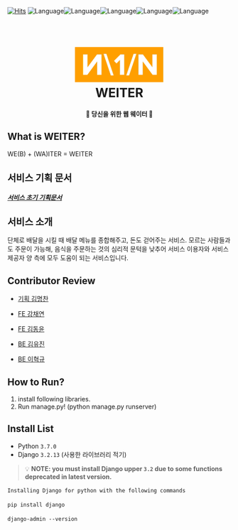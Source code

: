 [![Hits](https://hits.seeyoufarm.com/api/count/incr/badge.svg?url=https%3A%2F%2Fgithub.com%2Fehyeok9%2FLikeLion-Ideathon&count_bg=%2379C83D&title_bg=%23555555&icon=&icon_color=%23E7E7E7&title=hits&edge_flat=false)](https://hits.seeyoufarm.com)
![Language](https://img.shields.io/badge/laguage-Python-blue)![Language](https://img.shields.io/badge/framework-Django-orange)![Language](https://img.shields.io/badge/laguage-JavaScript-yellow)![Language](https://img.shields.io/badge/laguage-HTML-red)![Language](https://img.shields.io/badge/language-CSS-blueviolet)

<h1 align="center">
  <br>
  <img src="https://github.com/ehyeok9/LikeLion-Ideathon/blob/develop/nPer1/order/static/img/logo.PNG" alt="Markdownify" width="200"></a>
  <br>
  WEITER
  <br>
</h1>

<h4 align="center">🎰 당신을 위한 웹 웨이터 🚀</h4>



## What is WEITER?
WE(B) + (WA)ITER = WEITER

## 서비스 기획 문서
##### [서비스 초기 기획문서](https://www.notion.so/5b966fdb11424ec8a2687c30492515fe?pvs=4)

## 서비스 소개
단체로 배달을 시킬 때 배달 메뉴를 종합해주고, 돈도 걷어주는 서비스.
모르는 사람들과도 주문이 가능해, 음식을 주문하는 것의 심리적 문턱을 낮추어 서비스 이용자와 서비스 제공자 양 측에 모두 도움이 되는 서비스입니다. 

## Contributor Review

- [기획 김명찬](https://github.com/mingtian-chan)
> 

- [FE 강채연](https://github.com/rkdcodus)
> 

- [FE 김동윤](https://github.com/zkxmdkdltm)
>

- [BE 김유진](https://github.com/yuujinkim)
>

- [BE 이혁규](https://github.com/ehyeok9)
>

## How to Run?

1. install following libraries.
2. Run manage.py! (python manage.py runserver)

## Install List

- Python `3.7.0`
- Django `3.2.13`
(사용한 라이브러리 적기)

> 💡 **NOTE: you must install Django upper `3.2` due to some functions deprecated in latest version.**
  ```
  Installing Django for python with the following commands

  pip install django

  django-admin --version
  ```
